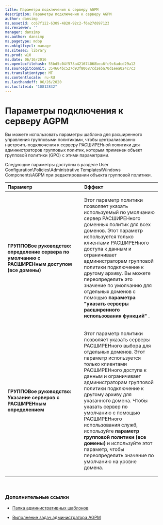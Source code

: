 ```yaml
---
title: Параметры подключения к серверу AGPM
description: Параметры подключения к серверу AGPM
author: dansimp
ms.assetid: cc67f122-6309-4820-92c2-f6a27d897123
ms.reviewer: ''
manager: dansimp
ms.author: dansimp
ms.pagetype: mdop
ms.mktglfcycl: manage
ms.sitesec: library
ms.prod: w10
ms.date: 06/16/2016
ms.openlocfilehash: 55bd5c04f573a421674068bea6fc9c6adcd29a12
ms.sourcegitcommit: 354664bc527d93f80687cd2eba70d1eea024c7c3
ms.translationtype: MT
ms.contentlocale: ru-RU
ms.lasthandoff: 06/26/2020
ms.locfileid: "10812832"
---
```

# Параметры подключения к серверу AGPM


Вы можете использовать параметры шаблона для расширенного управления групповыми политиками, чтобы централизованно настроить подключения к серверу РАСШИРЕНной политики для администраторов групповых политик, которым применен объект групповой политики (GPO) с этими параметрами.

Следующие параметры доступны в разделе User Configuration\\Policies\\Administrative Templates\\Windows Components\\AGPM при редактировании объекта групповой политики.

<table>
<colgroup>
<col width="50%" />
<col width="50%" />
</colgroup>
<thead>
<tr class="header">
<th align="left">Параметр</th>
<th align="left">Эффект</th>
</tr>
</thead>
<tbody>
<tr class="odd">
<td align="left"><p><strong>ГРУППОВое руководство: определение сервера по умолчанию с РАСШИРЕНным доступом (все домены)</strong></p></td>
<td align="left"><p>Этот параметр политики позволяет указать используемый по умолчанию сервер РАСШИРЕНного доменных политик для всех доменов. Этот параметр используется только клиентами РАСШИРЕНного доступа к данным и ограничивает администраторам групповой политики подключение к другому архиву. Вы можете переопределить это значение по умолчанию для отдельных доменов с помощью <strong> параметра "указать серверы расширенного использования функций" </strong> .</p></td>
</tr>
<tr class="even">
<td align="left"><p><strong>ГРУППОВое руководство: Указание серверов с РАСШИРЕНным определением</strong></p></td>
<td align="left"><p>Этот параметр политики позволяет указать серверы РАСШИРЕНного выбора для отдельных доменов. Этот параметр используется только клиентами РАСШИРЕНного доступа к данным и ограничивает администраторам групповой политики подключение к другому архиву для указанного домена. Чтобы указать сервер по умолчанию с помощью РАСШИРЕНного использования служб, используйте <strong> параметр групповой политики (все домены) </strong> и используйте этот параметр, чтобы переопределить значение по умолчанию на уровне домена.</p></td>
</tr>
</tbody>
</table>

 

### Дополнительные ссылки

-   [Папка административных шаблонов](administrative-templates-folder-agpm40.md)

-   [Выполнение задач администратора AGPM](performing-agpm-administrator-tasks-agpm40.md)

 

 





